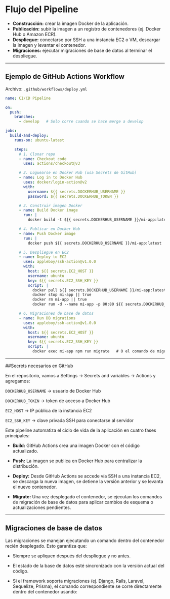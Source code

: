 # Flujo del Pipeline
- **Construcción:** crear la imagen Docker de la aplicación.  
- **Publicación:** subir la imagen a un registro de contenedores (ej. Docker Hub o Amazon ECR).  
- **Despliegue:** conectarse por SSH a una instancia EC2 o VM, descargar la imagen y levantar el contenedor.  
- **Migraciones:** ejecutar migraciones de base de datos al terminar el despliegue.  

---

## Ejemplo de GitHub Actions Workflow

Archivo: `.github/workflows/deploy.yml`

```yaml
name: CI/CD Pipeline

on:
  push:
    branches:
      - develop   # Solo corre cuando se hace merge a develop

jobs:
  build-and-deploy:
    runs-on: ubuntu-latest

    steps:
      # 1. Clonar repo
      - name: Checkout code
        uses: actions/checkout@v3

      # 2. Loguearse en Docker Hub (usa Secrets de GitHub)
      - name: Log in to Docker Hub
        uses: docker/login-action@v2
        with:
          username: ${{ secrets.DOCKERHUB_USERNAME }}
          password: ${{ secrets.DOCKERHUB_TOKEN }}

      # 3. Construir imagen Docker
      - name: Build Docker image
        run: |
          docker build -t ${{ secrets.DOCKERHUB_USERNAME }}/mi-app:latest .

      # 4. Publicar en Docker Hub
      - name: Push Docker image
        run: |
          docker push ${{ secrets.DOCKERHUB_USERNAME }}/mi-app:latest

      # 5. Despliegue en EC2
      - name: Deploy to EC2
        uses: appleboy/ssh-action@v1.0.0
        with:
          host: ${{ secrets.EC2_HOST }}
          username: ubuntu
          key: ${{ secrets.EC2_SSH_KEY }}
          script: |
            docker pull ${{ secrets.DOCKERHUB_USERNAME }}/mi-app:latest
            docker stop mi-app || true
            docker rm mi-app || true
            docker run -d --name mi-app -p 80:80 ${{ secrets.DOCKERHUB_USERNAME }}/mi-app:latest

      # 6. Migraciones de base de datos
      - name: Run DB migrations
        uses: appleboy/ssh-action@v1.0.0
        with:
          host: ${{ secrets.EC2_HOST }}
          username: ubuntu
          key: ${{ secrets.EC2_SSH_KEY }}
          script: |
            docker exec mi-app npm run migrate   # O el comando de migraciones de tu framework
```

---

##Secrets necesarios en GitHub

En el repositorio, vamos a Settings → Secrets and variables → Actions y agregamos:

`DOCKERHUB_USERNAME` → usuario de Docker Hub

`DOCKERHUB_TOKEN` → token de acceso a Docker Hub

`EC2_HOST` → IP pública de la instancia EC2

`EC2_SSH_KEY` → clave privada SSH para conectarse al servidor

Este pipeline automatiza el ciclo de vida de la aplicación en cuatro fases principales:

- **Build:** GitHub Actions crea una imagen Docker con el código actualizado.

- **Push:** La imagen se publica en Docker Hub para centralizar la distribución.

- **Deploy:** Desde GitHub Actions se accede vía SSH a una instancia EC2, se descarga la nueva imagen, se detiene la versión anterior y se levanta el nuevo contenedor.

- **Migrate:** Una vez desplegado el contenedor, se ejecutan los comandos de migración de base de datos para aplicar cambios de esquema o actualizaciones pendientes.

---

## Migraciones de base de datos

Las migraciones se manejan ejecutando un comando dentro del contenedor recién desplegado.
Esto garantiza que:

- Siempre se apliquen después del despliegue y no antes.

- El estado de la base de datos esté sincronizado con la versión actual del código.

- Si el framework soporta migraciones (ej. Django, Rails, Laravel, Sequelize, Prisma), el comando correspondiente se corre directamente dentro del contenedor usando:
